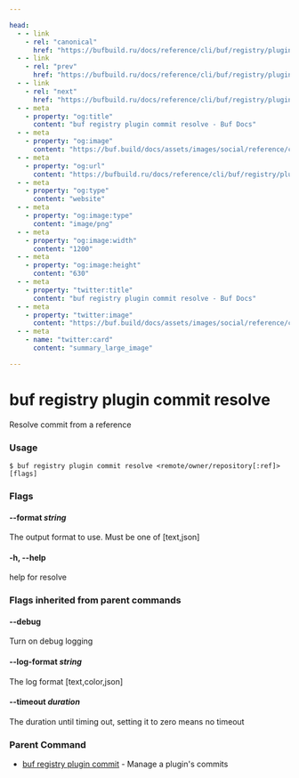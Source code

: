 ```yaml
---

head:
  - - link
    - rel: "canonical"
      href: "https://bufbuild.ru/docs/reference/cli/buf/registry/plugin/commit/resolve/"
  - - link
    - rel: "prev"
      href: "https://bufbuild.ru/docs/reference/cli/buf/registry/plugin/commit/list/"
  - - link
    - rel: "next"
      href: "https://bufbuild.ru/docs/reference/cli/buf/registry/plugin/label/"
  - - meta
    - property: "og:title"
      content: "buf registry plugin commit resolve - Buf Docs"
  - - meta
    - property: "og:image"
      content: "https://buf.build/docs/assets/images/social/reference/cli/buf/registry/plugin/commit/resolve.png"
  - - meta
    - property: "og:url"
      content: "https://bufbuild.ru/docs/reference/cli/buf/registry/plugin/commit/resolve/"
  - - meta
    - property: "og:type"
      content: "website"
  - - meta
    - property: "og:image:type"
      content: "image/png"
  - - meta
    - property: "og:image:width"
      content: "1200"
  - - meta
    - property: "og:image:height"
      content: "630"
  - - meta
    - property: "twitter:title"
      content: "buf registry plugin commit resolve - Buf Docs"
  - - meta
    - property: "twitter:image"
      content: "https://buf.build/docs/assets/images/social/reference/cli/buf/registry/plugin/commit/resolve.png"
  - - meta
    - name: "twitter:card"
      content: "summary_large_image"

---
```


# buf registry plugin commit resolve

Resolve commit from a reference

### Usage

```console
$ buf registry plugin commit resolve <remote/owner/repository[:ref]> [flags]
```

### Flags

#### \--format _string_

The output format to use. Must be one of \[text,json\]

#### \-h, --help

help for resolve

### Flags inherited from parent commands

#### \--debug

Turn on debug logging

#### \--log-format _string_

The log format \[text,color,json\]

#### \--timeout _duration_

The duration until timing out, setting it to zero means no timeout

### Parent Command

- [buf registry plugin commit](../) - Manage a plugin's commits
